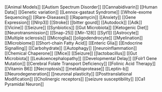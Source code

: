 [[Animal Models]]
[[Autism Spectrum Disorder]]
[[Cannabidivarin]]
[[Human Data]]
[[Genetic variation]]
[[Lennox-gastaut Syndrome]]
[[Whole-exome Sequencing]]
[[Rare-Diseases]]
[[Rapamycin]]
[[Anxiety]]
[[Gene Expression]]
[[Nlrp3]]
[[Stroke]]
[[bitter gourd]]
[[Autodock]]
[[Adk]]
[[Vicine]]
[[Seizure]]
[[Synbiotics]]
[[Gut Microbiota]]
[[Ketogenic Diet]]
[[Neurotransmission]]
[[Snap-25]]
[[Mir-128]]
[[Syt1]]
[[Astrocyte]]
[[Multiple sclerosis]]
[[Microglia]]
[[oligodendrocyte]]
[[Myelination]]
[[Microbiome]]
[[Short-chain Fatty Acid]]
[[Enteric Glia]]
[[Endocrine Signalling]]
[[Carbohydrate]]
[[Autophagy]]
[[neuroinflammation]]
[[Chemical Chaperone]]
[[Mice]]
[[Seizure]]
[[lactobacillus]]
[[Gut Microbiota]]
[[Leukoencephalopathy]]
[[Developmental Delay]]
[[Folr1 Gene Mutation]]
[[Cerebral Folate Transport Deficiency]]
[[Folinic Acid Therapy]]
[[Vitamin B6]]
[[Necroptosis]]
[[metalloprotease]]
[[Leptin-b]]
[[Neurodegeneration]]
[[neuronal plasticity]]
[[Posttranslational Modification]]
[[Cholinergic receptors]]
[[seizure susceptibility]]
[[Ca1 Pyramidal Neuron]]

